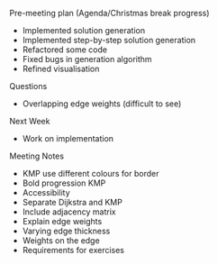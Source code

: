 Pre-meeting plan (Agenda/Christmas break progress)
  - Implemented solution generation
  - Implemented step-by-step solution generation
  - Refactored some code
  - Fixed bugs in generation algorithm
  - Refined visualisation

Questions
  - Overlapping edge weights (difficult to see)

Next Week
  - Work on implementation

Meeting Notes
  - KMP use different colours for border
  - Bold progression KMP
  - Accessibility
  - Separate Dijkstra and KMP
  - Include adjacency matrix
  - Explain edge weights
  - Varying edge thickness
  - Weights on the edge
  - Requirements for exercises
